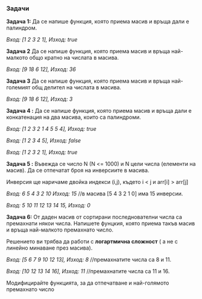 <h3>Задачи</h3>

**Задача 1:** Да се напише функция, която приема масив и връща дали е палиндром.

*Вход: [1 2 3 2 1], Изход: true*

**Задача 2** Да се напише функция, която приема масив и връща най-малкото общо кратно на числата в масива.

*Вход: [9 18 6 12], Изход: 36*


**Задача 3** Да се напише функция, която приема масив и връща най-големият общ делител на числата в масива.

*Вход: [9 18 6 12], Изход: 3*

**Задача 4 :** Да се напише функция, която приема масив и връща дали е конкатенация на два масива, които са палиндроми.

*Вход: [1 2 3 2 1 4 5 5 4], Изход: true*

*Вход: [1 2 3 4 5], Изход: false*

*Вход: [1 2 3 2 1], Изход: true*


**Задача 5 :** Въвежда се число N (N <= 1000) и N цели числа (елементи на масив).
Да се отпечатат броя на инверсиите в масива.

Инверсия ще наричаме двойка индекси (i,j), където i < j  и arr[i] > arr[j]

*Вход: 6 5 4 3 2 10  Изход: 15* //в масива [5 4 3 2 1 0]  има 15 инверсии.

*Вход: 5 10 11 12 13 14 15, Изход: 0*


**Задача 6:** 
От даден масив от  сортирани последнователни числа са премахнати някои числа.
Напишете фунцкия, която приема такъв масив и връща най-малкото премахнато число.

Решението ви трябва да работи с **логартмична сложност** ( а не с линейно минаване през масива). 

*Вход: [5 6 7 9 10 12 13], Изход: 8* //премахнатите числа са 8 и 11.

*Вход: [10 12 13 14 16], Изход: 11* //премахнатите числа са 11 и 16.

Модифицирайте функцията, за да отпечатване и най-голямото премахнато число
